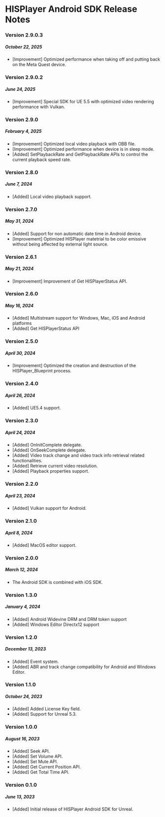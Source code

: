 # HISPlayer Android SDK Release Notes
### Version 2.9.0.3
##### October 22, 2025
- [Improvement] Optimized performance when taking off and putting back on the Meta Quest device.

### Version 2.9.0.2
##### June 24, 2025
- [Improvement] Special SDK for UE 5.5 with optimized video rendering performance with Vulkan.

### Version 2.9.0
##### February 4, 2025
- [Improvement] Optimized local video playback with OBB file.
- [Improvement] Optimized performance when device is in sleep mode.
- [Added] SetPlaybackRate and GetPlaybackRate APIs to control the current playback speed rate.

### Version 2.8.0
##### June 7, 2024
- [Added] Local video playback support.

### Version 2.7.0
##### May 31, 2024
- [Added] Support for non automatic date time in Android device.
- [Improvement] Optimized HISPlayer matetrial to be color emissive without being affected by external light source.

### Version 2.6.1
##### May 21, 2024
- [Improvement] Improvement of Get HISPlayerStatus API.

### Version 2.6.0
##### May 16, 2024
- [Added] Multistream support for Windows, Mac, iOS and Android platforms
- [Added] Get HISPlayerStatus API

### Version 2.5.0
##### April 30, 2024
- [Improvement] Optimized the creation and destruction of the HISPlayer_Blueprint process.

### Version 2.4.0
##### April 26, 2024
- [Added] UE5.4 support.

### Version 2.3.0
##### April 24, 2024
- [Added] OnInitComplete delegate.
- [Added] OnSeekComplete delegate.
- [Added] Video track change and video track info retrieval related functionalities.
- [Added] Retrieve current video resolution.
- [Added] Playback properties support.

### Version 2.2.0
##### April 23, 2024
- [Added] Vulkan support for Android.

### Version 2.1.0
##### April 8, 2024
- [Added] MacOS editor support.

### Version 2.0.0
##### March 12, 2024
- The Android SDK is combined with iOS SDK.

### Version 1.3.0
##### January 4, 2024
- [Added] Android Widevine DRM and DRM token support
- [Added] Windows Editor Directx12 support

### Version 1.2.0
##### December 13, 2023
- [Added] Event system.
- [Added] ABR and track change compatibility for Android and Windows Editor.

### Version 1.1.0
##### October 24, 2023
- [Added] Added License Key field.
- [Added] Support for Unreal 5.3.

### Version 1.0.0
##### August 16, 2023
- [Added] Seek API.
- [Added] Set Volume API.
- [Added] Set Mute API.
- [Added] Get Current Position API.
- [Added] Get Total Time API.

### Version 0.1.0
##### June 13, 2023
- [Added] Initial release of HISPlayer Android SDK for Unreal.
